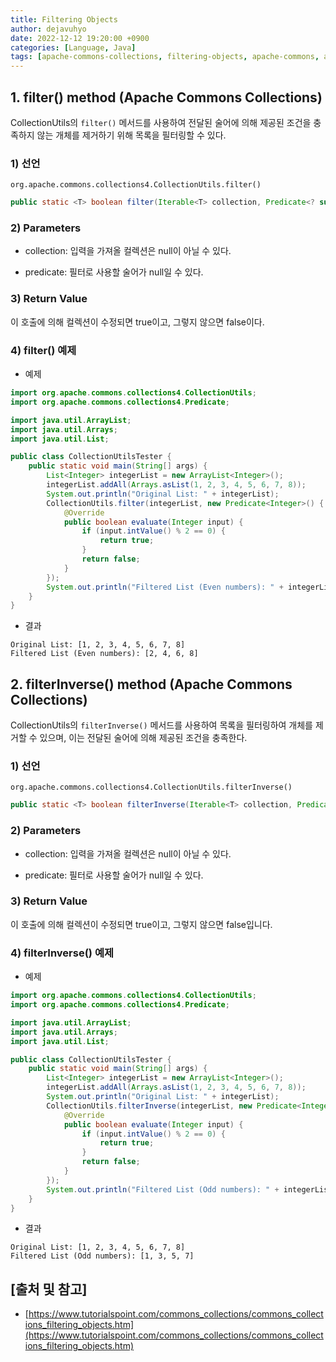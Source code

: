 ```yaml
---
title: Filtering Objects
author: dejavuhyo
date: 2022-12-12 19:20:00 +0900
categories: [Language, Java]
tags: [apache-commons-collections, filtering-objects, apache-commons, apache-collections, apache-interface, commons-interface]
---
```


## 1. filter() method (Apache Commons Collections)
CollectionUtils의 `filter()` 메서드를 사용하여 전달된 술어에 의해 제공된 조건을 충족하지 않는 개체를 제거하기 위해 목록을 필터링할 수 있다.

### 1) 선언
`org.apache.commons.collections4.CollectionUtils.filter()`

```java
public static <T> boolean filter(Iterable<T> collection, Predicate<? super T> predicate)
```

### 2) Parameters

* collection: 입력을 가져올 컬렉션은 null이 아닐 수 있다.

* predicate: 필터로 사용할 술어가 null일 수 있다.

### 3) Return Value
이 호출에 의해 컬렉션이 수정되면 true이고, 그렇지 않으면 false이다.

### 4) filter() 예제

* 예제

```java
import org.apache.commons.collections4.CollectionUtils;
import org.apache.commons.collections4.Predicate;

import java.util.ArrayList;
import java.util.Arrays;
import java.util.List;

public class CollectionUtilsTester {
    public static void main(String[] args) {
        List<Integer> integerList = new ArrayList<Integer>();
        integerList.addAll(Arrays.asList(1, 2, 3, 4, 5, 6, 7, 8));
        System.out.println("Original List: " + integerList);
        CollectionUtils.filter(integerList, new Predicate<Integer>() {
            @Override
            public boolean evaluate(Integer input) {
                if (input.intValue() % 2 == 0) {
                    return true;
                }
                return false;
            }
        });
        System.out.println("Filtered List (Even numbers): " + integerList);
    }
}
```

* 결과

```text
Original List: [1, 2, 3, 4, 5, 6, 7, 8]
Filtered List (Even numbers): [2, 4, 6, 8]
```

## 2. filterInverse() method (Apache Commons Collections)
CollectionUtils의 `filterInverse()` 메서드를 사용하여 목록을 필터링하여 개체를 제거할 수 있으며, 이는 전달된 술어에 의해 제공된 조건을 충족한다.

### 1) 선언
`org.apache.commons.collections4.CollectionUtils.filterInverse()`

```java
public static <T> boolean filterInverse(Iterable<T> collection, Predicate<? super T> predicate)
```

### 2) Parameters

* collection: 입력을 가져올 컬렉션은 null이 아닐 수 있다.

* predicate: 필터로 사용할 술어가 null일 수 있다.

### 3) Return Value
이 호출에 의해 컬렉션이 수정되면 true이고, 그렇지 않으면 false입니다.

### 4) filterInverse() 예제

* 예제

```java
import org.apache.commons.collections4.CollectionUtils;
import org.apache.commons.collections4.Predicate;

import java.util.ArrayList;
import java.util.Arrays;
import java.util.List;

public class CollectionUtilsTester {
    public static void main(String[] args) {
        List<Integer> integerList = new ArrayList<Integer>();
        integerList.addAll(Arrays.asList(1, 2, 3, 4, 5, 6, 7, 8));
        System.out.println("Original List: " + integerList);
        CollectionUtils.filterInverse(integerList, new Predicate<Integer>() {
            @Override
            public boolean evaluate(Integer input) {
                if (input.intValue() % 2 == 0) {
                    return true;
                }
                return false;
            }
        });
        System.out.println("Filtered List (Odd numbers): " + integerList);
    }
}
```

* 결과

```text
Original List: [1, 2, 3, 4, 5, 6, 7, 8]
Filtered List (Odd numbers): [1, 3, 5, 7]
```

## [출처 및 참고]
* [https://www.tutorialspoint.com/commons_collections/commons_collections_filtering_objects.htm](https://www.tutorialspoint.com/commons_collections/commons_collections_filtering_objects.htm)
